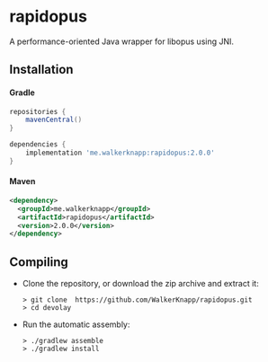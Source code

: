 # rapidopus
A performance-oriented Java wrapper for libopus using JNI.

## Installation


#### Gradle
```groovy
repositories {
    mavenCentral()
}

dependencies {
    implementation 'me.walkerknapp:rapidopus:2.0.0'
}
```

#### Maven
```xml
<dependency>
  <groupId>me.walkerknapp</groupId>
  <artifactId>rapidopus</artifactId>
  <version>2.0.0</version>
</dependency>
```

## Compiling

- Clone the repository, or download the zip archive and extract it:
  ```
  > git clone  https://github.com/WalkerKnapp/rapidopus.git 
  > cd devolay
  ```
- Run the automatic assembly:
  ```
  > ./gradlew assemble
  > ./gradlew install
  ```
